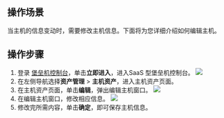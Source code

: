 ## 操作场景
当主机的信息变动时，需要修改主机信息。下面将为您详细介绍如何编辑主机。


## 操作步骤
1. 登录 [堡垒机控制台](https://console.cloud.tencent.com/dsgc/bh)，单击**立即进入**，进入SaaS 型堡垒机控制台。
![](https://qcloudimg.tencent-cloud.cn/raw/b2f6673b0cad7c2f423a6b6e287179af.png)
2. 在左侧导航选择**资产管理** > **主机资产**，进入主机资产页面。
3. 在主机资产页面，单击**编辑**，弹出编辑主机窗口。
![](https://qcloudimg.tencent-cloud.cn/raw/9921c0ae3f64140be537e571d0e0b793.png)
4. 在编辑主机窗口，修改相应信息。
![](https://qcloudimg.tencent-cloud.cn/raw/fbc05703e5efe5be871309e327337c38.png)
5. 修改完所需内容，单击**确定**，即可保存主机信息。
